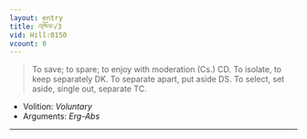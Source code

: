 ```yaml
---
layout: entry
title: འཁོལ་√3
vid: Hill:0150
vcount: 0
---
```

> To save; to spare; to enjoy with moderation (Cs\.) CD\. To isolate, to keep separately DK\. To separate apart, put aside DS\. To select, set aside, single out, separate TC\.

* Volition: _Voluntary_
* Arguments: _Erg-Abs_

---

